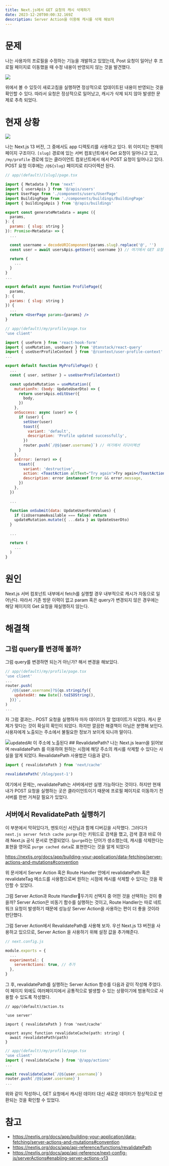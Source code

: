 ```yaml
---
title: Next.js에서 GET 요청의 캐시 삭제하기
date: 2023-12-20T00:00:32.169Z
description: Server Action을 이용해 캐시를 삭제 해보자
---
```

# 문제
나는 사용자의 프로필을 수정하는 기능을 개발하고 있었는데, Post 요청이 일어난 후 프로필 페이지로 이동했을 때 수정 내용이 반영되지 않는 것을 발견했다. 

<img src="https://gist.github.com/assets/96381221/1da6f867-f3f7-48af-ab5e-75445714b29f">

위에서 볼 수 있듯이 새로고침을 실행하면 정상적으로 업데이트된 내용이 반영되는 것을 확인할 수 있다. 따라서 요청은 정상적으로 일어났고, 캐시가 삭제 되지 않아 발생한 문제로 추측 되었다.


# 현재 상황

<img src="https://gist.github.com/assets/96381221/7e750e65-68c0-4803-88f5-a9222e37c657">

나는 Next.js 13 버전, 그 중에서도 app 디렉토리를 사용하고 있다. 위 이미지는 현재의 페이지 구조이다. `[slug]` 경로에 있는 서버 컴포넌트에서 Get 요청이 일어나고 있고, `/my/profile` 경로에 있는 클라이언트 컴포넌트에서 에서 POST 요청이 일어나고 있다. POST 요청 이후에는 `/@${slug}` 페이지로 리다이렉션 된다.

```jsx
// app/(default)/[slug]/page.tsx

import { Metadata } from 'next'
import { usersApis } from '@/apis/users'
import UserPage from './components/users/UserPage'
import BuildingPage from './components/buildings/BuildingPage'
import { buildingsApis } from '@/apis/buildings'

export const generateMetadata = async ({
  params,
}: {
  params: { slug: string }
}): Promise<Metadata> => {
  ...

  const username = decodeURIComponent(params.slug).replace('@', '')
  const user = await usersApis.getUser({ username }) // 여기에서 GET 요청

  return {
    ...
  }
}
...

export default async function ProfilePage({
  params,
}: {
  params: { slug: string }
}) {
  ...
  return <UserPage params={params} />
}
```

```jsx
// app/(default)/my/profile/page.tsx
'use client'

import { useForm } from 'react-hook-form'
import { useMutation, useQuery } from '@tanstack/react-query'
import { useUserProfileContext } from '@/context/user-profile-context'
...

export default function MyProfilePage() {
  ...
  const { user, setUser } = useUserProfileContext()

  const updateMutation = useMutation({
    mutationFn: (body: UpdateUserDto) => {
      return usersApis.editUser({
        body,
      })
    },
    onSuccess: async (user) => {
      if (user) {
        setUser(user)
        toast({
          variant: 'default',
          description: 'Profile updated successfully',
        })
        router.push(`/@${user.username}`) // 여기에서 리다이렉션
      }
    },
    onError: (error) => {
      toast({
        variant: 'destructive',
        action: <ToastAction altText="Try again">Try again</ToastAction>,
        description: error instanceof Error && error.message,
      })
    },
  })

  ...

  function onSubmit(data: UpdateUserFormValues) {
    if (isUsernameAvailable === false) return
    updateMutation.mutate({ ...data } as UpdateUserDto)
  }

  ...

  return (
    ...
  )
}

```

# 원인

Next.js 서버 컴포넌트 내부에서 fetch를 실행할 경우 내부적으로 캐시가 자동으로 일어난다. 따라서 기존 방문 이력이 없고 param 혹은 query가 변경되지 않은 경우에는 해당 페이지의 Get 요청을 재실행하지 않는다. 

# 해결책

## 그럼 query를 변경해 볼까?

그럼 query를 변경하면 되는거 아닌가? 해서 변경을 해보았다. 

```jsx
// app/(default)/my/profile/page.tsx
'use client'
...
router.push(
  `/@${user.username}?${qs.stringify({
    updatedAt: new Date().toISOString(),
  })}`,
)
...
```

자 그럼 결과는.. POST 요청을 실행하자 마자 데이터가 잘 업데이트가 되었다. 캐시 문제가 맞다는 것이 확실히 확인이 되었다. 하지만 깔끔한 해결책이 아님은 분명해 보인다. 사용자에게 노출되는 주소에서 불필요한 정보가 보이게 되니까 말이다.

<img src="https://gist.github.com/assets/96381221/6c16b659-c059-4d3a-985e-b4e05b0fb00c" alt="updatedAt 이 주소에 노출된다">
## RevalidatePath?
나는 Next.js learn을 읽어보며 revalidatePath 를 이용하여 원하는 시점에 해당 주소의 캐시를 삭제할 수 있다는 사실을 알게 되었다. RevalidatePath 사용법은 다음과 같다.

```jsx
import { revalidatePath } from 'next/cache'

revalidatePath('/blog/post-1')
```

여기에서 문제는, revalidatePath는 서버에서만 실행 가능하다는 것이다. 하지만 현재 내가 POST 요청을 실행하는 곳은 클라이언트이기 때문에 프로필 페이지로 이동하기 전 서버를 한번 거쳐갈 필요가 있었다.

## 서버에서 RevalidatePath 실행하기
이 부분에서 막혀있다가, 멘토이신 서진님과 함께 디버깅을 시작했다. 그러다가 `next.js server fetch cache purge` 라는 키워드로 검색을 했고, 검색 결과 바로 아래 Next.js 공식 문서로 연결되었다. (`purge`라는 단어가 생소했는데, 캐시를 삭제한다는 표현을 영어로 `purge cached data`로 표현한다는 것을 알게 되었다)

https://nextjs.org/docs/app/building-your-application/data-fetching/server-actions-and-mutations#convention

위 문서에서 Server Action 혹은 Route Handler 안에서 revalidatePath 혹은 revalidateTag 메소드를 사용함으로써 원하는 시점에 캐시를 삭제할 수 있다는 것을 확인할 수 있었다.

그럼 Server Action과 Route Handler두가지 선택지 중 어떤 것을 선택하는 것이 좋을까? Server Action은 비동기 함수를 실행하는 것이고, Route Handler는 따로 네트워크 요청이 발생하기 때문에 성능상 Server Action을 사용하는 편이 더 좋을 것이라 판단했다. 

그럼 Server Action에서 RevalidatePath를 사용해 보자. 우선 Next.js 13 버전을 사용하고 있으므로, Server Action 을 사용하기 위해 설정 값을 추가해준다.

```js
// next.config.js

module.exports = {
  ...
  experimental: {
    serverActions: true, // 추가
  },
}
```

그 후, revalidatePath를 실행하는 Server Action 함수를 다음과 같이 작성해 주었다. 이 페이지 외에도 여러페이지에서 공통적으로 발생할 수 있는 상황이기에 범용적으로 사용할 수 있도록 작성했다.

```tsx
// app/(default)/action.ts

'use server'

import { revalidatePath } from 'next/cache'

export async function revalidateCache(path: string) {
  await revalidatePath(path)
}
```

```jsx
// app/(default)/my/profile/page.tsx
'use client'
import { revalidateCache } from '@/app/actions'
...

await revalidateCache(`/@${user.username}`)
router.push(`/@${user.username}`)
...
```

위와 같이 작성하니, GET 요청에서 캐시된 데이터 대신 새로운 데이터가 정상적으로 반환되는 것을 확인할 수 있었다. 

# 참고
- https://nextjs.org/docs/app/building-your-application/data-fetching/server-actions-and-mutations#convention
- https://nextjs.org/docs/app/api-reference/functions/revalidatePath
- https://nextjs.org/docs/app/api-reference/next-config-js/serverActions#enabling-server-actions-v13
